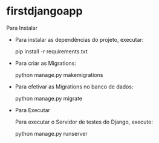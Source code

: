 # firstdjangoapp


Para Instalar

- Para instalar as dependências do projeto, executar:

    pip install -r requirements.txt

- Para criar as Migrations:

    python manage.py makemigrations

- Para efetivar as Migrations no banco de dados:

    python manage.py migrate

- Para Executar

  Para executar o Servidor de testes do Django, execute:

    python manage.py runserver
